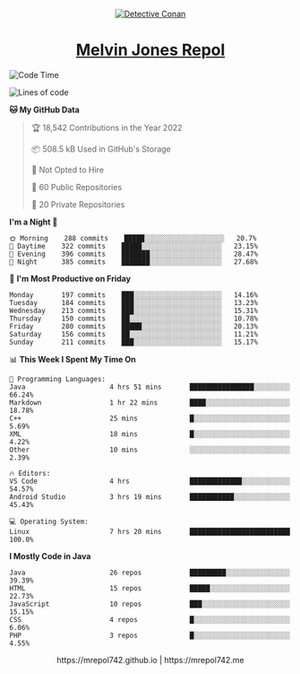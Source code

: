<p align="center">

<a href="https://mrepol742.github.io">
  <img alt="Detective Conan" src="https://mrepol742-gif-randomizer.vercel.app/api/" /> 
  </a> 
<h1 align="center"><a href="https://mrepol742.github.io/">Melvin Jones Repol</a></h1>
</p>

[comment]: <> (This is a automated generated Data from github action workflow)
[comment]: <> (START OF GENERATED DATA)

<!--START_SECTION:waka-->
![Code Time](http://img.shields.io/badge/Code%20Time-747%20hrs%2033%20mins-blue)

![Lines of code](https://img.shields.io/badge/From%20Hello%20World%20I%27ve%20Written-236%20Thousand%20lines%20of%20code-blue)

**🐱 My GitHub Data** 

> 🏆 18,542 Contributions in the Year 2022
 > 
> 📦 508.5 kB Used in GitHub's Storage 
 > 
> 🚫 Not Opted to Hire
 > 
> 📜 60 Public Repositories 
 > 
> 🔑 20 Private Repositories  
 > 
**I'm a Night 🦉** 

```text
🌞 Morning    288 commits    █████░░░░░░░░░░░░░░░░░░░░   20.7% 
🌆 Daytime    322 commits    █████░░░░░░░░░░░░░░░░░░░░   23.15% 
🌃 Evening    396 commits    ███████░░░░░░░░░░░░░░░░░░   28.47% 
🌙 Night      385 commits    ███████░░░░░░░░░░░░░░░░░░   27.68%

```
📅 **I'm Most Productive on Friday** 

```text
Monday       197 commits    ███░░░░░░░░░░░░░░░░░░░░░░   14.16% 
Tuesday      184 commits    ███░░░░░░░░░░░░░░░░░░░░░░   13.23% 
Wednesday    213 commits    ███░░░░░░░░░░░░░░░░░░░░░░   15.31% 
Thursday     150 commits    ██░░░░░░░░░░░░░░░░░░░░░░░   10.78% 
Friday       280 commits    █████░░░░░░░░░░░░░░░░░░░░   20.13% 
Saturday     156 commits    ██░░░░░░░░░░░░░░░░░░░░░░░   11.21% 
Sunday       211 commits    ███░░░░░░░░░░░░░░░░░░░░░░   15.17%

```


📊 **This Week I Spent My Time On** 

```text
💬 Programming Languages: 
Java                     4 hrs 51 mins       ████████████████░░░░░░░░░   66.24% 
Markdown                 1 hr 22 mins        ████░░░░░░░░░░░░░░░░░░░░░   18.78% 
C++                      25 mins             █░░░░░░░░░░░░░░░░░░░░░░░░   5.69% 
XML                      18 mins             █░░░░░░░░░░░░░░░░░░░░░░░░   4.22% 
Other                    10 mins             ░░░░░░░░░░░░░░░░░░░░░░░░░   2.39%

🔥 Editors: 
VS Code                  4 hrs               █████████████░░░░░░░░░░░░   54.57% 
Android Studio           3 hrs 19 mins       ███████████░░░░░░░░░░░░░░   45.43%

💻 Operating System: 
Linux                    7 hrs 20 mins       █████████████████████████   100.0%

```

**I Mostly Code in Java** 

```text
Java                     26 repos            █████████░░░░░░░░░░░░░░░░   39.39% 
HTML                     15 repos            █████░░░░░░░░░░░░░░░░░░░░   22.73% 
JavaScript               10 repos            ███░░░░░░░░░░░░░░░░░░░░░░   15.15% 
CSS                      4 repos             █░░░░░░░░░░░░░░░░░░░░░░░░   6.06% 
PHP                      3 repos             █░░░░░░░░░░░░░░░░░░░░░░░░   4.55%

```



<!--END_SECTION:waka-->

[comment]: <> (END OF GENERATED DATA)

<p align="center"> https://mrepol742.github.io | https://mrepol742.me </p>

